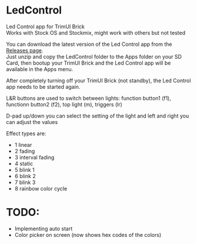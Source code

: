 # LedControl
Led Control app for TrimUI Brick   
Works with Stock OS and Stockmix, might work with others but not tested
   
You can download the latest version of the Led Control app from the [Releases page](https://github.com/ro8inmorgan/LedControl/releases/tag/mainrelease).   
Just unzip and copy the LedControl folder to the Apps folder on your SD Card, then bootup your TrimUI Brick and the Led Control app will be available in the Apps menu.
   
After completely turning off your TrimUI Brick (not standby), the Led Control app needs to be started again. 
   
L&R buttons are used to switch between lights: function button1 (f1), functionn button2 (f2), top light (m), triggers (lr)
   
D-pad up/down you can select the setting of the light and left and right you can adjust the values
   
Effect types are:
- 1 linear
- 2 fading
- 3 interval fading
- 4 static
- 5 blink 1
- 6 blink 2
- 7 blink 3
- 8 rainbow color cycle
   
# TODO:
- Implementing auto start
- Color picker on screen (now shows hex codes of the colors)

